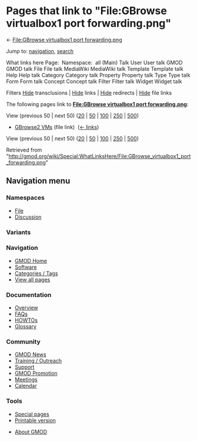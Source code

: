 <div id="mw-page-base" class="noprint">

</div>

<div id="mw-head-base" class="noprint">

</div>

<div id="content" class="mw-body" role="main">

<span id="top"></span>

<div id="mw-js-message" style="display:none;">

</div>



# <span dir="auto">Pages that link to "File:GBrowse virtualbox1 port forwarding.png"</span>

<div id="bodyContent">

<div id="contentSub">

← [File:GBrowse virtualbox1 port
forwarding.png](/wiki/File:GBrowse_virtualbox1_port_forwarding.png "File:GBrowse virtualbox1 port forwarding.png")

</div>

<div id="jump-to-nav" class="mw-jump">

Jump to: [navigation](#mw-navigation), [search](#p-search)

</div>

<div id="mw-content-text">

What links here Page:  Namespace:  all (Main) Talk User User talk GMOD
GMOD talk File File talk MediaWiki MediaWiki talk Template Template talk
Help Help talk Category Category talk Property Property talk Type Type
talk Form Form talk Concept Concept talk Filter Filter talk Widget
Widget talk

Filters
[Hide](/mediawiki/index.php?title=Special:WhatLinksHere/File:GBrowse_virtualbox1_port_forwarding.png&hidetrans=1 "Special:WhatLinksHere/File:GBrowse virtualbox1 port forwarding.png")
transclusions \|
[Hide](/mediawiki/index.php?title=Special:WhatLinksHere/File:GBrowse_virtualbox1_port_forwarding.png&hidelinks=1 "Special:WhatLinksHere/File:GBrowse virtualbox1 port forwarding.png")
links \|
[Hide](/mediawiki/index.php?title=Special:WhatLinksHere/File:GBrowse_virtualbox1_port_forwarding.png&hideredirs=1 "Special:WhatLinksHere/File:GBrowse virtualbox1 port forwarding.png")
redirects \|
[Hide](/mediawiki/index.php?title=Special:WhatLinksHere/File:GBrowse_virtualbox1_port_forwarding.png&hideimages=1 "Special:WhatLinksHere/File:GBrowse virtualbox1 port forwarding.png")
file links

The following pages link to **[File:GBrowse virtualbox1 port
forwarding.png](/wiki/File:GBrowse_virtualbox1_port_forwarding.png "File:GBrowse virtualbox1 port forwarding.png")**:

View (previous 50 \| next 50)
([20](/mediawiki/index.php?title=Special:WhatLinksHere/File:GBrowse_virtualbox1_port_forwarding.png&limit=20 "Special:WhatLinksHere/File:GBrowse virtualbox1 port forwarding.png")
\|
[50](/mediawiki/index.php?title=Special:WhatLinksHere/File:GBrowse_virtualbox1_port_forwarding.png&limit=50 "Special:WhatLinksHere/File:GBrowse virtualbox1 port forwarding.png")
\|
[100](/mediawiki/index.php?title=Special:WhatLinksHere/File:GBrowse_virtualbox1_port_forwarding.png&limit=100 "Special:WhatLinksHere/File:GBrowse virtualbox1 port forwarding.png")
\|
[250](/mediawiki/index.php?title=Special:WhatLinksHere/File:GBrowse_virtualbox1_port_forwarding.png&limit=250 "Special:WhatLinksHere/File:GBrowse virtualbox1 port forwarding.png")
\|
[500](/mediawiki/index.php?title=Special:WhatLinksHere/File:GBrowse_virtualbox1_port_forwarding.png&limit=500 "Special:WhatLinksHere/File:GBrowse virtualbox1 port forwarding.png"))

- [GBrowse2 VMs](/wiki/GBrowse2_VMs "GBrowse2 VMs") (file link) ‎
  <span class="mw-whatlinkshere-tools">([←
  links](/mediawiki/index.php?title=Special:WhatLinksHere&target=GBrowse2+VMs "Special:WhatLinksHere"))</span>

View (previous 50 \| next 50)
([20](/mediawiki/index.php?title=Special:WhatLinksHere/File:GBrowse_virtualbox1_port_forwarding.png&limit=20 "Special:WhatLinksHere/File:GBrowse virtualbox1 port forwarding.png")
\|
[50](/mediawiki/index.php?title=Special:WhatLinksHere/File:GBrowse_virtualbox1_port_forwarding.png&limit=50 "Special:WhatLinksHere/File:GBrowse virtualbox1 port forwarding.png")
\|
[100](/mediawiki/index.php?title=Special:WhatLinksHere/File:GBrowse_virtualbox1_port_forwarding.png&limit=100 "Special:WhatLinksHere/File:GBrowse virtualbox1 port forwarding.png")
\|
[250](/mediawiki/index.php?title=Special:WhatLinksHere/File:GBrowse_virtualbox1_port_forwarding.png&limit=250 "Special:WhatLinksHere/File:GBrowse virtualbox1 port forwarding.png")
\|
[500](/mediawiki/index.php?title=Special:WhatLinksHere/File:GBrowse_virtualbox1_port_forwarding.png&limit=500 "Special:WhatLinksHere/File:GBrowse virtualbox1 port forwarding.png"))

</div>

<div class="printfooter">

Retrieved from
"<http://gmod.org/wiki/Special:WhatLinksHere/File:GBrowse_virtualbox1_port_forwarding.png>"

</div>

<div id="catlinks" class="catlinks catlinks-allhidden">

</div>

<div class="visualClear">

</div>

</div>

</div>

<div id="mw-navigation">

## Navigation menu

<div id="mw-head">



<div id="left-navigation">

<div id="p-namespaces" class="vectorTabs" role="navigation"
aria-labelledby="p-namespaces-label">

### Namespaces

- <span id="ca-nstab-image"><a href="/wiki/File:GBrowse_virtualbox1_port_forwarding.png"
  accesskey="c" title="View the file page [c]">File</a></span>
- <span id="ca-talk"><a
  href="/mediawiki/index.php?title=File_talk:GBrowse_virtualbox1_port_forwarding.png&amp;action=edit&amp;redlink=1"
  accesskey="t"
  title="Discussion about the content page [t]">Discussion</a></span>

</div>

<div id="p-variants" class="vectorMenu emptyPortlet" role="navigation"
aria-labelledby="p-variants-label">

### 

### Variants[](#)

<div class="menu">

</div>

</div>

</div>





</div>

</div>

</div>

<div id="mw-panel">

<div id="p-logo" role="banner">

<a href="/wiki/Main_Page"
style="background-image: url(http://gmod.org/images/GMOD-cogs.png);"
title="Visit the main page"></a>

</div>

<div id="p-Navigation" class="portal" role="navigation"
aria-labelledby="p-Navigation-label">

### Navigation

<div class="body">

- <span id="n-GMOD-Home">[GMOD Home](/wiki/Main_Page)</span>
- <span id="n-Software">[Software](/wiki/GMOD_Components)</span>
- <span id="n-Categories-.2F-Tags">[Categories /
  Tags](/wiki/Categories)</span>
- <span id="n-View-all-pages">[View all
  pages](/wiki/Special:AllPages)</span>

</div>

</div>

<div id="p-Documentation" class="portal" role="navigation"
aria-labelledby="p-Documentation-label">

### Documentation

<div class="body">

- <span id="n-Overview">[Overview](/wiki/Overview)</span>
- <span id="n-FAQs">[FAQs](/wiki/Category:FAQ)</span>
- <span id="n-HOWTOs">[HOWTOs](/wiki/Category:HOWTO)</span>
- <span id="n-Glossary">[Glossary](/wiki/Glossary)</span>

</div>

</div>

<div id="p-Community" class="portal" role="navigation"
aria-labelledby="p-Community-label">

### Community

<div class="body">

- <span id="n-GMOD-News">[GMOD News](/wiki/GMOD_News)</span>
- <span id="n-Training-.2F-Outreach">[Training /
  Outreach](/wiki/Training_and_Outreach)</span>
- <span id="n-Support">[Support](/wiki/Support)</span>
- <span id="n-GMOD-Promotion">[GMOD
  Promotion](/wiki/GMOD_Promotion)</span>
- <span id="n-Meetings">[Meetings](/wiki/Meetings)</span>
- <span id="n-Calendar">[Calendar](/wiki/Calendar)</span>

</div>

</div>

<div id="p-tb" class="portal" role="navigation"
aria-labelledby="p-tb-label">

### Tools

<div class="body">

- <span id="t-specialpages"><a href="/wiki/Special:SpecialPages" accesskey="q"
  title="A list of all special pages [q]">Special pages</a></span>
- <span id="t-print"><a
  href="/mediawiki/index.php?title=Special:WhatLinksHere/File:GBrowse_virtualbox1_port_forwarding.png&amp;printable=yes"
  rel="alternate" accesskey="p"
  title="Printable version of this page [p]">Printable version</a></span>

</div>

</div>

</div>

</div>

<div id="footer" role="contentinfo">

- <span id="footer-places-about">[About
  GMOD](/wiki/GMOD:About "GMOD:About")</span>

<!-- -->






</div>
